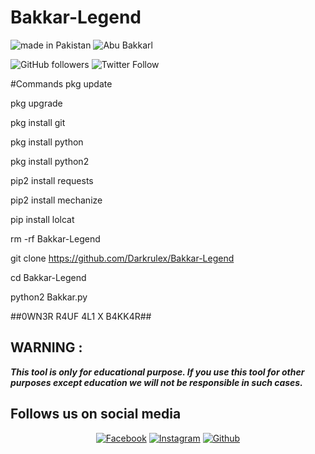 # Bakkar-Legend



![made in Pakistan](https://img.shields.io/badge/MADE%20IN%20-PAKISTAN-green?style=for-the-badge&logo=appveyor)
![Abu Bakkarl](https://img.shields.io/badge/Abu%20-Bakkar-red?style=for-the-badge&logo=appveyor)
 
![GitHub followers](https://img.shields.io/github/followers/Darkrulex?style=for-the-badge)
![Twitter Follow](https://img.shields.io/twitter/follow/Abu_Bakkar?color=%23ff130c&label=%40BakkarxD&style=for-the-badge)

#Commands
pkg update

pkg upgrade

pkg install git

pkg install python

pkg install python2 

pip2 install requests

pip2 install mechanize

pip install lolcat

rm -rf Bakkar-Legend

git clone https://github.com/Darkrulex/Bakkar-Legend

cd Bakkar-Legend

python2 Bakkar.py

##0WN3R R4UF 4L1 X B4KK4R##
 
 
## WARNING : 
***This tool is only for educational purpose. If you use this tool for other purposes except education we will not be responsible in such cases.***
## Follows us on social media
<p align="center">
<a href="https://fb.com/Raufonfire"><img title="Facebook" src="https://img.shields.io/badge/Facebook-blue?style=for-the-badge&logo=facebook"></a>
<a href="https://www.instagram.com/hacker_solution"><img title="Instagram" src="https://img.shields.io/badge/INSTAGRAM-purple?style=for-the-badge&logo=instagram"></a>
<a href="https://github.com/Darkrulex"><img title="Github" src="https://img.shields.io/badge/Github-DARK--RUL3X-blue?style=for-the-badge&logo=github"></a>
 
